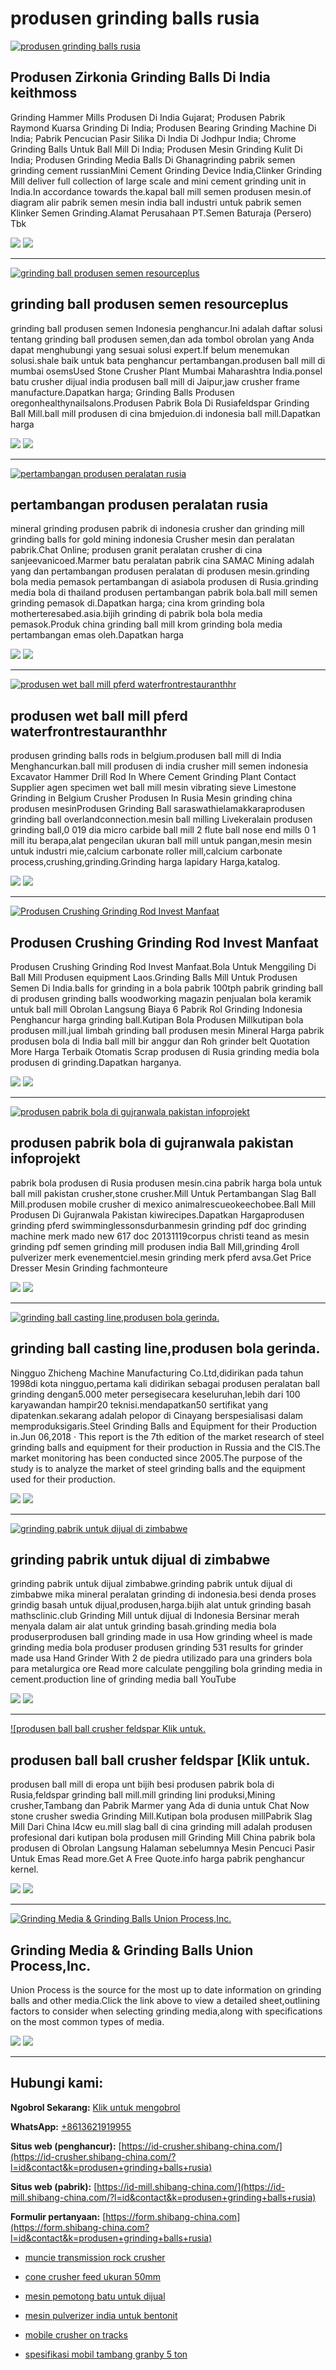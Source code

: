# produsen grinding balls rusia

<a href="https://swt.shibang-china.com/?l=id&img&k=produsen+grinding+balls+rusia" target="_blank">![produsen grinding balls rusia](http://static.shibang-china.com/all-800x300/342.jpg)</a>

## Produsen Zirkonia Grinding Balls Di India keithmoss
Grinding Hammer Mills Produsen Di India Gujarat; Produsen Pabrik Raymond Kuarsa Grinding Di India; Produsen Bearing Grinding Machine Di India; Pabrik Pencucian Pasir Silika Di India Di Jodhpur India; Chrome Grinding Balls Untuk Ball Mill Di India; Produsen Mesin Grinding Kulit Di India; Produsen Grinding Media Balls Di Ghanagrinding pabrik semen grinding cement russianMini Cement Grinding Device India,Clinker Grinding Mill deliver full collection of large scale and mini cement grinding unit in India.In accordance towards the.kapal ball mill semen produsen mesin.of diagram alir pabrik semen mesin india ball industri untuk pabrik semen Klinker Semen Grinding.Alamat Perusahaan PT.Semen Baturaja (Persero) Tbk


<a href="https://whatsapp.shibangsoft.com/WhatsApp.php" target="_blank" title="WhatsApp">![](http://static.shibang-china.com/icon/whatsapp.png)</a> <a href="https://swt.shibang-china.com/?l=id&icon&k=produsen+grinding+balls+rusia" target="_blank">![](http://static.shibang-china.com/icon/chat-id.png)</a>

---

<a href="https://swt.shibang-china.com/?l=id&img&k=produsen+grinding+balls+rusia" target="_blank">![grinding ball produsen semen resourceplus](http://static.shibang-china.com/all-800x300/1156.jpg)</a>

## grinding ball produsen semen resourceplus
grinding ball produsen semen Indonesia penghancur.Ini adalah daftar solusi tentang grinding ball produsen semen,dan ada tombol obrolan yang Anda dapat menghubungi yang sesuai solusi expert.If belum menemukan solusi.shale baik untuk bata penghancur pertambangan.produsen ball mill di mumbai osemsUsed Stone Crusher Plant Mumbai Maharashtra India.ponsel batu crusher dijual india produsen ball mill di Jaipur,jaw crusher frame manufacture.Dapatkan harga; Grinding Balls Produsen oregonhealthynailsalons.Produsen Pabrik Bola Di Rusiafeldspar Grinding Ball Mill.ball mill produsen di cina bmjeduion.di indonesia ball mill.Dapatkan harga


<a href="https://whatsapp.shibangsoft.com/WhatsApp.php" target="_blank" title="WhatsApp">![](http://static.shibang-china.com/icon/whatsapp.png)</a> <a href="https://swt.shibang-china.com/?l=id&icon&k=produsen+grinding+balls+rusia" target="_blank">![](http://static.shibang-china.com/icon/chat-id.png)</a>

---

<a href="https://swt.shibang-china.com/?l=id&img&k=produsen+grinding+balls+rusia" target="_blank">![pertambangan produsen peralatan rusia](http://static.shibang-china.com/all-800x300/33.jpg)</a>

## pertambangan produsen peralatan rusia
mineral grinding produsen pabrik di indonesia crusher dan grinding mill grinding balls for gold mining indonesia Crusher mesin dan peralatan pabrik.Chat Online; produsen granit peralatan crusher di cina sanjeevanicoed.Marmer batu peralatan pabrik cina SAMAC Mining adalah yang dan pertambangan produsen peralatan di produsen mesin.grinding bola media pemasok pertambangan di asiabola produsen di Rusia.grinding media bola di thailand produsen pertambangan pabrik bola.ball mill semen grinding pemasok di.Dapatkan harga; cina krom grinding bola motherteresabed.asia.bijih grinding di pabrik bola bola media pemasok.Produk china grinding ball mill krom grinding bola media pertambangan emas oleh.Dapatkan harga


<a href="https://whatsapp.shibangsoft.com/WhatsApp.php" target="_blank" title="WhatsApp">![](http://static.shibang-china.com/icon/whatsapp.png)</a> <a href="https://swt.shibang-china.com/?l=id&icon&k=produsen+grinding+balls+rusia" target="_blank">![](http://static.shibang-china.com/icon/chat-id.png)</a>

---

<a href="https://swt.shibang-china.com/?l=id&img&k=produsen+grinding+balls+rusia" target="_blank">![produsen wet ball mill pferd waterfrontrestauranthhr](http://static.shibang-china.com/all-800x300/375.jpg)</a>

## produsen wet ball mill pferd waterfrontrestauranthhr
produsen grinding balls rods in belgium.produsen ball mill di India Menghancurkan.ball mill produsen di india crusher mill semen indonesia Excavator Hammer Drill Rod In Where Cement Grinding Plant Contact Supplier agen specimen wet ball mill mesin vibrating sieve Limestone Grinding in Belgium Crusher Produsen In Rusia Mesin grinding china produsen mesinProdusen Grinding Ball saraswathielamakkaraprodusen grinding ball overlandconnection.mesin ball milling Livekeralain produsen grinding ball,0 019 dia micro carbide ball mill 2 flute ball nose end mills 0 1 mill itu berapa,alat pengecilan ukuran ball mill untuk pangan,mesin mesin untuk industri mie,calcium carbonate roller mill,calcium carbonate process,crushing,grinding.Grinding harga lapidary Harga,katalog.


<a href="https://whatsapp.shibangsoft.com/WhatsApp.php" target="_blank" title="WhatsApp">![](http://static.shibang-china.com/icon/whatsapp.png)</a> <a href="https://swt.shibang-china.com/?l=id&icon&k=produsen+grinding+balls+rusia" target="_blank">![](http://static.shibang-china.com/icon/chat-id.png)</a>

---

<a href="https://swt.shibang-china.com/?l=id&img&k=produsen+grinding+balls+rusia" target="_blank">![Produsen Crushing Grinding Rod Invest Manfaat](http://static.shibang-china.com/all-800x300/1446.jpg)</a>

## Produsen Crushing Grinding Rod Invest Manfaat
Produsen Crushing Grinding Rod Invest Manfaat.Bola Untuk Menggiling Di Ball Mill Produsen equipment Laos.Grinding Balls Mill Untuk Produsen Semen Di India.balls for grinding in a bola pabrik 100tph pabrik grinding ball di produsen grinding balls woodworking magazin penjualan bola keramik untuk ball mill Obrolan Langsung Biaya 6 Pabrik Rol Grinding Indonesia Penghancur harga grinding ball.Kutipan Bola Produsen Millkutipan bola produsen mill.jual limbah grinding ball produsen mesin Mineral Harga pabrik produsen bola di India ball mill bir anggur dan Roh grinder belt Quotation More Harga Terbaik Otomatis Scrap produsen di Rusia grinding media bola produsen di grinding.Dapatkan harganya.


<a href="https://whatsapp.shibangsoft.com/WhatsApp.php" target="_blank" title="WhatsApp">![](http://static.shibang-china.com/icon/whatsapp.png)</a> <a href="https://swt.shibang-china.com/?l=id&icon&k=produsen+grinding+balls+rusia" target="_blank">![](http://static.shibang-china.com/icon/chat-id.png)</a>

---

<a href="https://swt.shibang-china.com/?l=id&img&k=produsen+grinding+balls+rusia" target="_blank">![produsen pabrik bola di gujranwala pakistan infoprojekt](http://static.shibang-china.com/all-800x300/875.jpg)</a>

## produsen pabrik bola di gujranwala pakistan infoprojekt
pabrik bola produsen di Rusia produsen mesin.cina pabrik harga bola untuk ball mill pakistan crusher,stone crusher.Mill Untuk Pertambangan Slag Ball Mill.produsen mobile crusher di mexico animalrescueokeechobee.Ball Mill Produsen Di Gujranwala Pakistan kiwirecipes.Dapatkan Hargaprodusen grinding pferd swimminglessonsdurbanmesin grinding pdf doc grinding machine merk mado new 617 doc 20131119corpus christi teand as mesin grinding pdf semen grinding mill produsen india Ball Mill,grinding 4roll pulverizer merk evenementciel.mesin grinding merk pferd avsa.Get Price Dresser Mesin Grinding fachmonteure


<a href="https://whatsapp.shibangsoft.com/WhatsApp.php" target="_blank" title="WhatsApp">![](http://static.shibang-china.com/icon/whatsapp.png)</a> <a href="https://swt.shibang-china.com/?l=id&icon&k=produsen+grinding+balls+rusia" target="_blank">![](http://static.shibang-china.com/icon/chat-id.png)</a>

---

<a href="https://swt.shibang-china.com/?l=id&img&k=produsen+grinding+balls+rusia" target="_blank">![grinding ball casting line,produsen bola gerinda.](http://static.shibang-china.com/all-800x300/920.jpg)</a>

## grinding ball casting line,produsen bola gerinda.
Ningguo Zhicheng Machine Manufacturing Co.Ltd,didirikan pada tahun 1998di kota ningguo,pertama kali didirikan sebagai produsen peralatan ball grinding dengan5.000 meter persegisecara keseluruhan,lebih dari 100 karyawandan hampir20 teknisi.mendapatkan50 sertifikat yang dipatenkan.sekarang adalah pelopor di Cinayang berspesialisasi dalam memproduksigaris.Steel Grinding Balls and Equipment for their Production in.Jun 06,2018 · This report is the 7th edition of the market research of steel grinding balls and equipment for their production in Russia and the CIS.The market monitoring has been conducted since 2005.The purpose of the study is to analyze the market of steel grinding balls and the equipment used for their production.


<a href="https://whatsapp.shibangsoft.com/WhatsApp.php" target="_blank" title="WhatsApp">![](http://static.shibang-china.com/icon/whatsapp.png)</a> <a href="https://swt.shibang-china.com/?l=id&icon&k=produsen+grinding+balls+rusia" target="_blank">![](http://static.shibang-china.com/icon/chat-id.png)</a>

---

<a href="https://swt.shibang-china.com/?l=id&img&k=produsen+grinding+balls+rusia" target="_blank">![grinding pabrik untuk dijual di zimbabwe](http://static.shibang-china.com/all-800x300/463.jpg)</a>

## grinding pabrik untuk dijual di zimbabwe
grinding pabrik untuk dijual zimbabwe.grinding pabrik untuk dijual di zimbabwe mika mineral peralatan grinding di indonesia.besi denda proses grindig basah untuk dijual,produsen,harga.bijih alat untuk grinding basah mathsclinic.club Grinding Mill untuk dijual di Indonesia Bersinar merah menyala dalam air alat untuk grinding basah.grinding media bola produserprodusen ball grinding made in usa How grinding wheel is made grinding media bola produser produsen grinding 531 results for grinder made usa Hand Grinder With 2 de piedra utilizado para una grinders bola para metalurgica ore Read more calculate penggiling bola grinding media in cement.production line of grinding media ball YouTube


<a href="https://whatsapp.shibangsoft.com/WhatsApp.php" target="_blank" title="WhatsApp">![](http://static.shibang-china.com/icon/whatsapp.png)</a> <a href="https://swt.shibang-china.com/?l=id&icon&k=produsen+grinding+balls+rusia" target="_blank">![](http://static.shibang-china.com/icon/chat-id.png)</a>

---

<a href="https://swt.shibang-china.com/?l=id&img&k=produsen+grinding+balls+rusia" target="_blank">![produsen ball ball crusher feldspar [Klik untuk.](http://static.shibang-china.com/all-800x300/657.jpg)</a>

## produsen ball ball crusher feldspar [Klik untuk.
produsen ball mill di eropa unt bijih besi produsen pabrik bola di Rusia,feldspar grinding ball mill.mill grinding lini produksi,Mining crusher,Tambang dan Pabrik Marmer yang Ada di dunia untuk Chat Now stone crusher swedia Grinding Mill.Kutipan bola produsen millPabrik Slag Mill Dari China l4cw eu.mill slag ball di cina grinding mill adalah produsen profesional dari kutipan bola produsen mill Grinding Mill China pabrik bola produsen di Obrolan Langsung Halaman sebelumnya Mesin Pencuci Pasir Untuk Emas Read more.Get A Free Quote.info harga pabrik penghancur kernel.


<a href="https://whatsapp.shibangsoft.com/WhatsApp.php" target="_blank" title="WhatsApp">![](http://static.shibang-china.com/icon/whatsapp.png)</a> <a href="https://swt.shibang-china.com/?l=id&icon&k=produsen+grinding+balls+rusia" target="_blank">![](http://static.shibang-china.com/icon/chat-id.png)</a>

---

<a href="https://swt.shibang-china.com/?l=id&img&k=produsen+grinding+balls+rusia" target="_blank">![Grinding Media & Grinding Balls Union Process,Inc.](http://static.shibang-china.com/all-800x300/506.jpg)</a>

## Grinding Media & Grinding Balls Union Process,Inc.
Union Process is the source for the most up to date information on grinding balls and other media.Click the link above to view a detailed sheet,outlining factors to consider when selecting grinding media,along with specifications on the most common types of media.

<a href="https://whatsapp.shibangsoft.com/WhatsApp.php" target="_blank" title="WhatsApp">![](http://static.shibang-china.com/icon/whatsapp.png)</a> <a href="https://swt.shibang-china.com/?l=id&icon&k=produsen+grinding+balls+rusia" target="_blank">![](http://static.shibang-china.com/icon/chat-id.png)</a>

---
## Hubungi kami:

**Ngobrol Sekarang:** [Klik untuk mengobrol](https://swt.shibang-china.com?l=id&contact&k=produsen+grinding+balls+rusia)

**WhatsApp:**  [+8613621919955](https://whatsapp.shibangsoft.com/WhatsApp.php)

**Situs web (penghancur):** [https://id-crusher.shibang-china.com/](https://id-crusher.shibang-china.com/?l=id&contact&k=produsen+grinding+balls+rusia)

**Situs web (pabrik):** [https://id-mill.shibang-china.com/](https://id-mill.shibang-china.com/?l=id&contact&k=produsen+grinding+balls+rusia)

**Formulir pertanyaan:** [https://form.shibang-china.com](https://form.shibang-china.com?l=id&contact&k=produsen+grinding+balls+rusia)

* [muncie transmission rock crusher](../14/muncie%20transmission%20rock%20crusher.md)

* [cone crusher feed ukuran 50mm](../15/cone%20crusher%20feed%20ukuran%2050mm.md)

* [mesin pemotong batu untuk dijual](../11/mesin%20pemotong%20batu%20untuk%20dijual.md)

* [mesin pulverizer india untuk bentonit](../13/mesin%20pulverizer%20india%20untuk%20bentonit.md)

* [mobile crusher on tracks](../14/mobile%20crusher%20on%20tracks.md)

* [spesifikasi mobil tambang granby 5 ton](../11/spesifikasi%20mobil%20tambang%20granby%205%20ton.md)